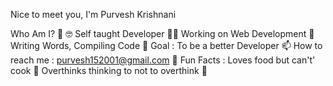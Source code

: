 
Nice to meet you, I'm Purvesh Krishnani

Who Am I? 🤠
🤓 Self taught Developer
👩‍💻 Working on Web Development
📝 Writing Words, Compiling Code
🎯 Goal : To be a better Developer
📫 How to reach me : purvesh152001@gmail.com
💌 Fun Facts :
Loves food but can't' cook 🐼
Overthinks thinking to not to overthink 🙂


<!---
puru763/puru763 is a ✨ special ✨ repository because its `README.md` (this file) appears on your GitHub profile.
You can click the Preview link to take a look at your changes.
--->
